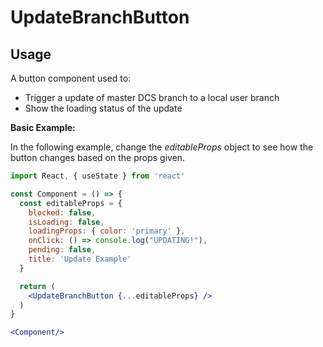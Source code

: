 # UpdateBranchButton

## Usage

A button component used to:
  - Trigger a update of master DCS branch to a local user branch
  - Show the loading status of the update

**Basic Example:**

In the following example, change the _editableProps_ object to see how the
button changes based on the props given.

```jsx
import React, { useState } from 'react'

const Component = () => {
  const editableProps = {
    blocked: false,
    isLoading: false,
    loadingProps: { color: 'primary' },
    onClick: () => console.log("UPDATING!"),
    pending: false,
    title: 'Update Example'
  }

  return (
    <UpdateBranchButton {...editableProps} />
  )
}

<Component/>
```

